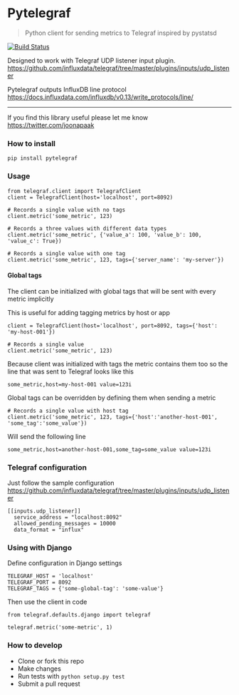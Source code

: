 # Pytelegraf
> Python client for sending metrics to Telegraf inspired by pystatsd

[![Build Status](https://travis-ci.org/paksu/pytelegraf.svg?branch=master)](https://travis-ci.org/paksu/pytelegraf)

Designed to work with Telegraf UDP listener input plugin.
https://github.com/influxdata/telegraf/tree/master/plugins/inputs/udp_listener

Pytelegraf outputs InfluxDB line protocol https://docs.influxdata.com/influxdb/v0.13/write_protocols/line/

---
If you find this library useful please let me know https://twitter.com/joonapaak

### How to install
```pip install pytelegraf```

### Usage

```
from telegraf.client import TelegrafClient
client = TelegrafClient(host='localhost', port=8092)

# Records a single value with no tags
client.metric('some_metric', 123)

# Records a three values with different data types
client.metric('some_metric', {'value_a': 100, 'value_b': 100, 'value_c': True})

# Records a single value with one tag
client.metric('some_metric', 123, tags={'server_name': 'my-server'})
```

#### Global tags
The client can be initialized with global tags that will be sent with every metric implicitly

This is useful for adding tagging metrics by host or app
```
client = TelegrafClient(host='localhost', port=8092, tags={'host': 'my-host-001'})

# Records a single value
client.metric('some_metric', 123)
```

Because client was initialized with tags the metric contains them too so the line that was sent to Telegraf looks like this
```
some_metric,host=my-host-001 value=123i
```

Global tags can be overridden by defining them when sending a metric
```
# Records a single value with host tag
client.metric('some_metric', 123, tags={'host':'another-host-001', 'some_tag':'some_value'})
```

Will send the following line
```
some_metric,host=another-host-001,some_tag=some_value value=123i
```

### Telegraf configuration
Just follow the sample configuration https://github.com/influxdata/telegraf/tree/master/plugins/inputs/udp_listener

```
[[inputs.udp_listener]]
  service_address = "localhost:8092"
  allowed_pending_messages = 10000
  data_format = "influx"
```

### Using with Django

Define configuration in Django settings
```
TELEGRAF_HOST = 'localhost'
TELEGRAF_PORT = 8092
TELEGRAF_TAGS = {'some-global-tag': 'some-value'}
```

Then use the client in code
```
from telegraf.defaults.django import telegraf

telegraf.metric('some-metric', 1)
```

### How to develop

- Clone or fork this repo
- Make changes
- Run tests with `python setup.py test`
- Submit a pull request
